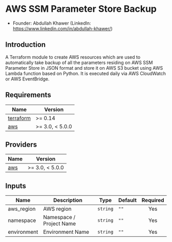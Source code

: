 # AWS SSM Parameter Store Backup

- Founder: Abdullah Khawer (LinkedIn: https://www.linkedin.com/in/abdullah-khawer/)

## Introduction

A Terraform module to create AWS resources which are used to automatically take backup of all the parameters residing on AWS SSM Parameter Store in JSON format and store it on AWS S3 bucket using AWS Lambda function based on Python. It is executed daily via AWS CloudWatch or AWS EventBridge.

## Requirements

| Name | Version |
|------|---------|
| <a name="requirement_terraform"></a> [terraform](#requirement\_terraform) | >= 0.14 |
| <a name="requirement_aws"></a> [aws](#requirement\_aws) | >= 3.0, < 5.0.0 |

## Providers

| Name | Version |
|------|---------|
| <a name="provider_aws"></a> [aws](#provider\_aws) | >= 3.0, < 5.0.0 |

## Inputs

| Name | Description | Type | Default | Required |
|------|-------------|------|---------|:--------:|
| aws_region | AWS region | `string` | `""` | Yes |
| namespace | Namespace / Project Name | `string` | `""` | Yes |
| environment | Environment Name | `string` | `""` | Yes |
